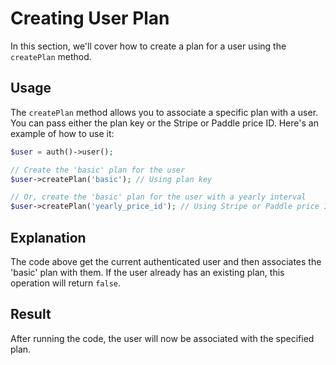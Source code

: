 # Creating User Plan

In this section, we'll cover how to create a plan for a user using the `createPlan` method.

## Usage

The `createPlan` method allows you to associate a specific plan with a user. You can pass either the plan key or the Stripe or Paddle price ID. Here's an example of how to use it:

```php
$user = auth()->user();

// Create the 'basic' plan for the user
$user->createPlan('basic'); // Using plan key

// Or, create the 'basic' plan for the user with a yearly interval
$user->createPlan('yearly_price_id'); // Using Stripe or Paddle price ID

```

## Explanation

The code above get the current authenticated user and then associates the 'basic' plan with them. If the user already has an existing plan, this operation will return `false`.

## Result

After running the code, the user will now be associated with the specified plan.
